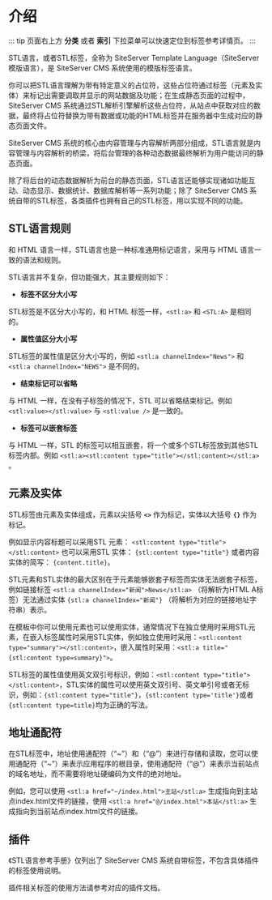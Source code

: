 # 介绍

::: tip
页面右上方 **分类** 或者 **索引** 下拉菜单可以快速定位到标签参考详情页。
:::

STL语言，或者STL标签，全称为 SiteServer Template Language（SiteServer 模版语言），是 SiteServer CMS 系统使用的模版标签语言。

你可以把STL语言理解为带有特定意义的占位符，这些占位符通过标签（元素及实体）来标记出需要调取并显示的网站数据及功能；在生成静态页面的过程中，SiteServer CMS 系统通过STL解析引擎解析这些占位符，从站点中获取对应的数据，最终将占位符替换为带有数据或功能的HTML标签并在服务器中生成对应的静态页面文件。

SiteServer CMS 系统的核心由内容管理与内容解析两部分组成，STL语言就是内容管理与内容解析的桥梁，将后台管理的各种动态数据最终解析为用户能访问的静态页面。

除了将后台的动态数据解析为前台的静态页面，STL语言还能够实现诸如功能互动、动态显示、数据统计、数据库解析等一系列功能；除了 SiteServer CMS 系统自带的STL标签，各类插件也拥有自己的STL标签，用以实现不同的功能。

## STL语言规则

和 HTML 语言一样，STL语言也是一种标准通用标记语言，采用与 HTML 语言一致的语法和规则。

STL语言并不复杂，但功能强大，其主要规则如下：

- **标签不区分大小写**

STL标签是不区分大小写的，和 HTML 标签一样，`<stl:a>` 和 `<STL:A>` 是相同的。

- **属性值区分大小写**

STL标签的属性值是区分大小写的，例如 `<stl:a channelIndex="News">` 和 `<stl:a channelIndex="NEWS">` 是不同的。

- **结束标记可以省略**

与 HTML 一样，在没有子标签的情况下，STL 可以省略结束标记。例如 `<stl:value></stl:value>` 与 `<stl:value />` 是一致的。

- **标签可以嵌套标签**

与 HTML 一样，STL 的标签可以相互嵌套，将一个或多个STL标签放到其他STL标签内部。例如 `<stl:a><stl:content type="title"></stl:content></stl:a>` 。

## 元素及实体

STL标签由元素及实体组成，元素以尖括号 **`<>`** 作为标记，实体以大括号 **`{}`** 作为标记。

例如显示内容标题可以采用STL 元素： `<stl:content type="title"></stl:content>` 也可以采用STL 实体： `{stl:content type="title"}` 或者内容实体的简写： `{content.title}`。

STL元素和STL实体的最大区别在于元素能够嵌套子标签而实体无法嵌套子标签，例如链接标签 `<stl:a channelIndex="新闻">News</stl:a>` （将解析为HTML A标签）无法通过实体 `{stl:a channelIndex="新闻"}` （将解析为对应的链接地址字符串）表示。

在模板中你可以使用元素也可以使用实体，通常情况下在独立使用时采用STL元素，在嵌入标签属性时采用STL实体，例如独立使用时采用：`<stl:content type="summary"></stl:content>`，嵌入属性时采用：`<stl:a title="{stl:content type=summary}">`。

STL标签的属性值使用英文双引号标识，例如：`<stl:content type="title"></stl:content>`，STL实体的属性可以使用英文双引号、英文单引号或者无标识，例如：`{stl:content type="title"}`，`{stl:content type='title'}`或者`{stl:content type=title}`均为正确的写法。

## 地址通配符

在STL标签中，地址使用通配符（“~”）和（“@”）来进行存储和读取，您可以使用通配符（“~”）来表示应用程序的根目录，使用通配符（“@”）来表示当前站点的域名地址，而不需要将地址硬编码为文件的绝对地址。

例如，您可以使用 `<stl:a href="~/index.html">主站</stl:a>` 生成指向到主站点index.html文件的链接，使用 `<stl:a href="@/index.html">本站</stl:a>` 生成指向到当前站点index.html文件的链接。

## 插件

《STL语言参考手册》仅列出了 SiteServer CMS 系统自带标签，不包含具体插件的标签使用说明。

插件相关标签的使用方法请参考对应的插件文档。



